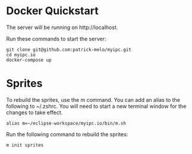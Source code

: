 # Docker Quickstart
The server will be running on http://localhost. 

Run these commands to start the server:

    git clone git@github.com:patrick-melo/myipc.git
    cd myipc.io
    docker-compose up

# Sprites

To rebuild the sprites, use the m command.
You can add an alias to the following to ~/.zshrc.
You will need to start a new terminal window for the changes to take effect.

    alias m=~/eclipse-workspace/myipc.io/bin/m.sh

Run the following command to rebuild the sprites:

    m init sprites

